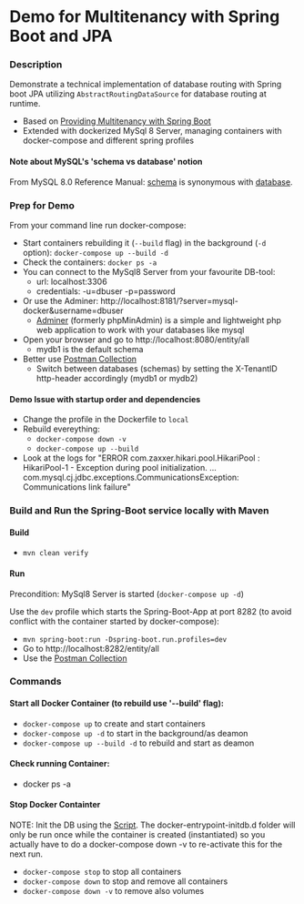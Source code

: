 # Demo for Multitenancy with Spring Boot and JPA

### Description
Demonstrate a technical implementation of database routing with Spring boot JPA utilizing
`AbstractRoutingDataSource` for database routing at runtime. 
* Based on [Providing Multitenancy with Spring Boot](https://www.bytefish.de/blog/spring_boot_multitenancy.html)
* Extended with dockerized MySql 8 Server, managing containers with docker-compose and different spring profiles

#### Note about MySQL's 'schema vs database' notion
From MySQL 8.0 Reference Manual: [schema](https://dev.mysql.com/doc/refman/8.0/en/glossary.html#glos_schema) is synonymous with [database](https://dev.mysql.com/doc/refman/8.0/en/glossary.html#glos_database).

### Prep for Demo
From your command line run docker-compose:
* Start containers rebuilding it (`--build` flag) in the background (`-d` option): `docker-compose up --build -d`
* Check the containers: `docker ps -a`
* You can connect to the MySql8 Server from your favourite DB-tool:
  * url: localhost:3306
  * credentials: -u=dbuser -p=password
* Or use the Adminer: http://localhost:8181/?server=mysql-docker&username=dbuser
  * [Adminer](https://www.adminer.org/) (formerly phpMinAdmin) is a simple and lightweight php web application to work with your databases like mysql
* Open your browser and go to http://localhost:8080/entity/all
  * mydb1 is the default schema
* Better use [Postman Collection](postman/Spring%20Boot%20Multitenancy.postman_collection.json) 
  * Switch between databases (schemas) by setting the X-TenantID http-header accordingly (mydb1 or mydb2)

#### Demo Issue with startup order and dependencies
* Change the profile in the Dockerfile to `local`
* Rebuild evereything:
  * `docker-compose down -v`
  * `docker-compose up --build`
* Look at the logs for "ERROR com.zaxxer.hikari.pool.HikariPool : HikariPool-1 - Exception during pool initialization. ... com.mysql.cj.jdbc.exceptions.CommunicationsException: Communications link failure"


### Build and Run the Spring-Boot service locally with Maven
#### Build
* `mvn clean verify`

#### Run
Precondition: MySql8 Server is started (`docker-compose up -d`) 

Use the `dev` profile which starts the Spring-Boot-App at port 8282 (to avoid conflict with the container started by docker-compose):
* `mvn spring-boot:run -Dspring-boot.run.profiles=dev`
* Go to http://localhost:8282/entity/all
* Use the [Postman Collection](postman/Spring%20Boot%20Multitenancy.postman_collection.json)


### Commands

#### Start all Docker Container (to rebuild use '--build' flag):
* `docker-compose up` to create and start containers
* `docker-compose up -d` to start in the background/as deamon
* `docker-compose up --build -d` to rebuild and start as deamon

#### Check running Container:
* docker ps -a

#### Stop Docker Containter
NOTE: Init the DB using the [Script](database-init.sql). The docker-entrypoint-initdb.d folder will only be run once
while the container is created (instantiated) so you actually have to do a docker-compose down -v to re-activate this for the next run.
* `docker-compose stop` to stop all containers
* `docker-compose down` to stop and remove all containers
* `docker-compose down -v` to remove also volumes